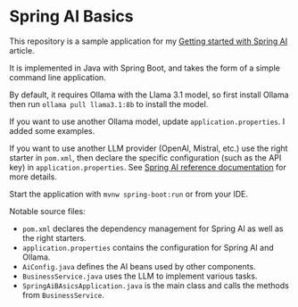 # Spring AI Basics

This repository is a sample application for my
[Getting started with Spring AI](https://www.adeliosys.fr/articles/spring-ai-basics/) article.

It is implemented in Java with Spring Boot, and takes the form of a simple command line application.

By default, it requires Ollama with the Llama 3.1 model, so first install Ollama then run `ollama pull llama3.1:8b`
to install the model.

If you want to use another Ollama model, update `application.properties`. I added some examples.

If you want to use another LLM provider (OpenAI, Mistral, etc.) use the right starter in `pom.xml`,
then declare the specific configuration (such as the API key) in `application.properties`.
See [Spring AI reference documentation](https://docs.spring.io/spring-ai/reference/) for more details.

Start the application with `mvnw spring-boot:run` or from your IDE.

Notable source files:

- `pom.xml` declares the dependency management for Spring AI as well as the right starters.
- `application.properties` contains the configuration for Spring AI and Ollama.
- `AiConfig.java` defines the AI beans used by other components.
- `BusinessService.java` uses the LLM to implement various tasks.
- `SpringAiBAsicsApplication.java` is the main class and calls the methods from `BusinessService`.
